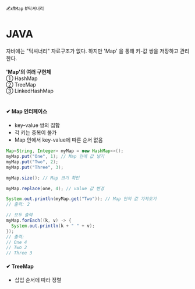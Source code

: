 ✍#`Map` #`딕셔너리`
# JAVA
자바에는 "딕셔너리" 자료구조가 없다. 하지만 'Map' 을 통해 키-값 쌍을 저장하고 관리한다.<br><br>
**'Map'의 여러 구현체** <br>
① HashMap<br>
② TreeMap<br>
③ LinkedHashMap<br><br>

#### ✔ Map 인터페이스
* key-value 쌍의 집합
* 각 키는 중복이 불가
* Map 안에서 key-value에 따른 순서 없음

```java
Map<String, Integer> myMap = new HashMap<>();
myMap.put("One", 1); // Map 안에 값 넣기
myMap.put("Two", 2);
myMap.put("Three", 3);

myMap.size(); // Map 크기 확인

myMap.replace(one, 4); // value 값 변경

System.out.println(myMap.get("Two")); // Map 안의 값 가져오기
// 출력: 2

// 모두 출력
myMap.forEach((k, v) -> {
  System.out.println(k + " " + v);
});
// 출력:
// One 4
// Two 2
// Three 3

```

#### ✔ TreeMap
* 삽입 순서에 따라 정렬

